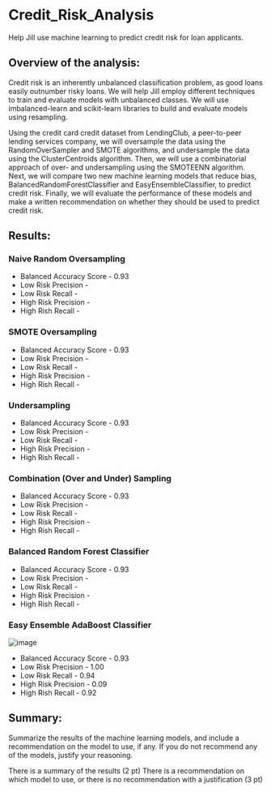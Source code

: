 # Credit_Risk_Analysis
Help Jill use machine learning to predict credit risk for loan applicants.

## Overview of the analysis: 
Credit risk is an inherently unbalanced classification problem, as good loans easily outnumber risky loans. We will help Jill employ different techniques to train and evaluate models with unbalanced classes. We will use imbalanced-learn and scikit-learn libraries to build and evaluate models using resampling.

Using the credit card credit dataset from LendingClub, a peer-to-peer lending services company, we will oversample the data using the RandomOverSampler and SMOTE algorithms, and undersample the data using the ClusterCentroids algorithm. Then, we will use a combinatorial approach of over- and undersampling using the SMOTEENN algorithm. Next, we will compare two new machine learning models that reduce bias, BalancedRandomForestClassifier and EasyEnsembleClassifier, to predict credit risk. Finally, we will evaluate the performance of these models and make a written recommendation on whether they should be used to predict credit risk.

## Results: 

### Naive Random Oversampling
- Balanced Accuracy Score - 0.93
- Low Risk Precision - 
- Low Risk Recall - 
- High Risk Precision - 
- High Rish Recall - 
### SMOTE Oversampling
- Balanced Accuracy Score - 0.93
- Low Risk Precision - 
- Low Risk Recall - 
- High Risk Precision - 
- High Rish Recall - 
### Undersampling
- Balanced Accuracy Score - 0.93
- Low Risk Precision - 
- Low Risk Recall - 
- High Risk Precision - 
- High Rish Recall - 
### Combination (Over and Under) Sampling
- Balanced Accuracy Score - 0.93
- Low Risk Precision - 
- Low Risk Recall - 
- High Risk Precision - 
- High Rish Recall - 
### Balanced Random Forest Classifier
- Balanced Accuracy Score - 0.93
- Low Risk Precision - 
- Low Risk Recall - 
- High Risk Precision - 
- High Rish Recall - 
### Easy Ensemble AdaBoost Classifier

![image](https://user-images.githubusercontent.com/92613639/154866899-04c5f5bd-3c29-417d-b702-2ec9d83cc7e7.png)

- Balanced Accuracy Score - 0.93
- Low Risk Precision - 1.00
- Low Risk Recall - 0.94
- High Risk Precision - 0.09
- High Rish Recall - 0.92

## Summary: 


Summarize the results of the machine learning models, and include a recommendation on the model to use, if any. If you do not recommend any of the models, justify your reasoning.

There is a summary of the results (2 pt)
There is a recommendation on which model to use, or there is no recommendation with a justification (3 pt)
